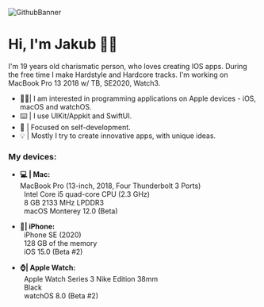 ![GithubBanner](https://user-images.githubusercontent.com/41966757/123673073-5590ed80-d840-11eb-9ddd-6c1633e0dbfc.png)
# Hi, I'm Jakub 🙋‍♂️
I'm 19 years old charismatic person, who loves creating IOS apps. During the free time I make Hardstyle and Hardcore tracks. I'm working on MacBook Pro 13 2018 w/ TB, SE2020, Watch3.

-  👨‍💻| I am interested in programming applications on Apple devices - iOS, macOS and watchOS.
- ⌨️ | I use UIKit/Appkit and SwiftUI.
- 🔨 | Focused on self-development.
- 💡 | Mostly I try to create innovative apps, with unique ideas.

### My devices:
- **💻 | Mac:** </br> 
  MacBook Pro (13-inch, 2018, Four Thunderbolt 3 Ports) </br> 
&nbsp; Intel Core i5 quad-core CPU (2.3 GHz) </br> 
&nbsp; 8 GB 2133 MHz LPDDR3 </br> 
&nbsp; macOS Monterey 12.0 (Beta) </br> 

- **📱| iPhone:** </br> 
&nbsp; iPhone SE (2020) </br> 
&nbsp; 128 GB of the memory </br> 
&nbsp; iOS 15.0 (Beta #2) </br> 

- **⌚️| Apple Watch:** </br> 
&nbsp; Apple Watch Series 3 Nike Edition 38mm </br> 
&nbsp; Black </br> 
&nbsp; watchOS 8.0 (Beta #2) </br> 
